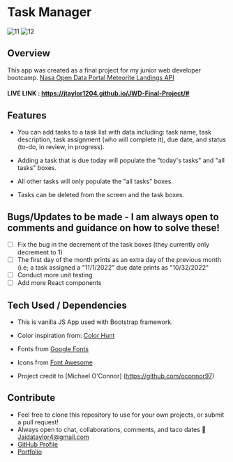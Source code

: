 # Task Manager
![11](https://user-images.githubusercontent.com/102535399/199247381-92b103bd-a375-4a55-9c73-e02f7f4e2274.png)
![12](https://user-images.githubusercontent.com/102535399/199247384-5fa822cf-24b4-4b1c-895c-a306cc2cc660.png)

## Overview

This app was created as a final project for my junior web developer bootcamp.
[Nasa Open Data Portal Meteorite Landings API](https://data.nasa.gov/Space-Science/Meteorite-Landings/gh4g-9sfh)

#### LIVE LINK : https://jtaylor1204.github.io/JWD-Final-Project/#

## Features

- You can add tasks to a task list with data including: task name, task description, task assignment (who will complete it), due date, and status (to-do, in review, in progress).

- Adding a task that is due today will populate the "today's tasks" and "all tasks" boxes.

- All other tasks will only populate the "all tasks" boxes.

- Tasks can be deleted from the screen and the task boxes.

## Bugs/Updates to be made - I am always open to comments and guidance on how to solve these!

- [ ] Fix the bug in the decrement of the task boxes (they currently only decrement to 1)
- [ ] The first day of the month prints as an extra day of the previous month (i.e; a task assigned a "11/1/2022" due date prints as "10/32/2022"
- [ ] Conduct more unit testing
- [ ] Add more React components

## Tech Used / Dependencies

- This is vanilla JS App used with Bootstrap framework.

- Color inspiration from: [Color Hunt](https://colorhunt.co/)

- Fonts from [Google Fonts](https://fonts.google.com/)

- Icons from [Font Awesome](https://fontawesome.com/)

- Project credit to [Michael O'Connor] (https://github.com/oconnor97)

## Contribute

- Feel free to clone this repository to use for your own projects, or submit a pull request!
- Always open to chat, collaborations, comments, and taco dates 🌮 [Jaidataylor4@gmail.com](mailto:jaidataylor4@gmail.com)
- [GitHub Profile](https://github.com/jtaylor1204)
- [Portfolio](https://jaidataylor.tech)
